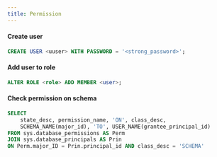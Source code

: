 ```yaml
---
title: Permission
---
```


#### Create user
```sql
CREATE USER <uuser> WITH PASSWORD = '<strong_password>'; 
```

#### Add user to role
```sql
ALTER ROLE <role> ADD MEMBER <user>;
```

#### Check permission on schema
```sql
SELECT 
	state_desc, permission_name, 'ON', class_desc, 
	SCHEMA_NAME(major_id), 'TO', USER_NAME(grantee_principal_id)
FROM sys.database_permissions AS Perm
JOIN sys.database_principals AS Prin
ON Perm.major_ID = Prin.principal_id AND class_desc = 'SCHEMA'
```